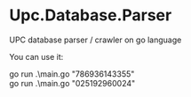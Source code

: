 # Upc.Database.Parser
UPC database parser / crawler on go language


You can use it:<br/>

go run .\main.go "786936143355"<br/>
go run .\main.go "025192960024"
